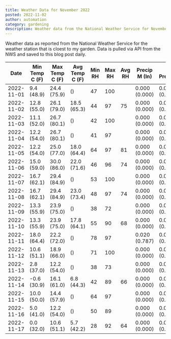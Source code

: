 ```yaml
---
title: Weather Data for November 2022
posted: 2022-11-02
author: automation
category: gardening
description: Weather data from the National Weather Service for November 2022
---
```


Weather data as reported from the National Weather Service for the weather station 
that is cloest to my garden. Data is pulled via API from the NWS and saved to this 
blog post daily.

|Date|Min Temp C (F)|Max Temp C (F)|Avg Temp C (F)|Min RH|Max RH|Avg RH|Precip M (In)|Avg Precip/Hr|
|---|---|---|---|---|---|---|---|---|
|2022-11-01|9.4 (48.9)|24.4 (75.9)| ()|47|100||0.000 (0.000)|0.000 (0.000)|
|2022-11-02|12.8 (55.0)|26.1 (79.0)|18.5 (65.3)|44|97|75|0.000 (0.000)|0.000 (0.000)|
|2022-11-03|11.1 (52.0)|26.7 (80.1)| ()|42|100||0.000 (0.000)|0.000 (0.000)|
|2022-11-04|12.2 (54.0)|26.7 (80.1)| ()|41|97||0.000 (0.000)|0.000 (0.000)|
|2022-11-05|12.2 (54.0)|25.0 (77.0)|18.0 (64.4)|64|97|81|0.000 (0.000)|0.000 (0.000)|
|2022-11-06|15.0 (59.0)|30.0 (86.0)|22.0 (71.6)|46|96|74|0.000 (0.000)|0.000 (0.000)|
|2022-11-07|16.7 (62.1)|29.4 (84.9)| ()|53|100||0.000 (0.000)|0.000 (0.000)|
|2022-11-08|16.7 (62.1)|29.4 (84.9)|23.0 (73.4)|48|97|74|0.000 (0.000)|0.000 (0.000)|
|2022-11-09|13.3 (55.9)|23.9 (75.0)| ()|38|72||0.000 (0.000)|0.000 (0.000)|
|2022-11-10|13.3 (55.9)|23.9 (75.0)|17.8 (64.1)|55|90|68|0.000 (0.000)|0.000 (0.000)|
|2022-11-11|18.0 (64.4)|22.2 (72.0)| ()|78|97||0.020 (0.787)|0.019 (0.019)|
|2022-11-12|10.6 (51.1)|18.9 (66.0)| ()|71|100||0.000 (0.000)|0.000 (0.000)|
|2022-11-13|2.8 (37.0)|12.2 (54.0)| ()|38|73||0.000 (0.000)|0.000 (0.000)|
|2022-11-14|-0.6 (30.9)|16.1 (61.0)|6.8 (44.3)|42|89|66|0.000 (0.000)|0.000 (0.000)|
|2022-11-15|10.0 (50.0)|14.4 (57.9)| ()|64|97||0.000 (0.000)|0.000 (0.000)|
|2022-11-16|5.0 (41.0)|12.2 (54.0)| ()|50|89||0.000 (0.000)|0.000 (0.000)|
|2022-11-17|0.0 (32.0)|10.6 (51.1)|5.7 (42.2)|28|92|64|0.000 (0.000)|0.000 (0.000)|
